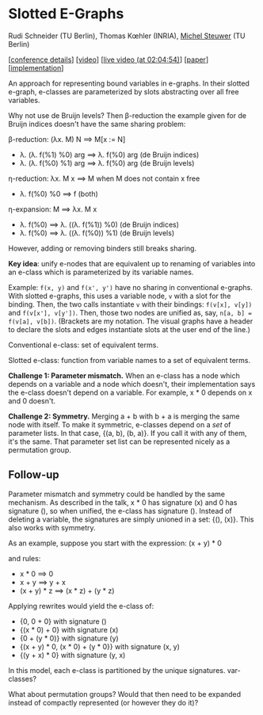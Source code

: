 # Slotted E-Graphs

Rudi Schneider (TU Berlin), Thomas Kœhler (INRIA), [Michel Steuwer](https://michel.steuwer.info/)
(TU Berlin)

[[conference details](https://pldi24.sigplan.org/details/egraphs-2024-papers/10/Slotted-E-Graphs)]
[[video](https://www.youtube.com/watch?v=4Cg365LVbYg&list=PLyrlk8Xaylp4UHRXP0VkuYen9nkn4bczW&index=12)]
[[live video (at 02:04:54)](https://www.youtube.com/watch?v=JPA8QwLHNzo&t=7494s)]
[[paper](https://michel.steuwer.info/files/publications/2024/EGRAPHS-2024.pdf)]
[[implementation](https://github.com/memoryleak47/egraph-sandbox/tree/main/3-miniegg-with-slots)]

An approach for representing bound variables in e-graphs. In their slotted
e-graph, e-classes are parameterized by slots abstracting over all free
variables.

Why not use de Bruijn levels? Then β-reduction the example given for de Bruijn
indices doesn't have the same sharing problem:

β-reduction: (λx. M) N ==> M[x := N]
- λ. (λ. f(%1) %0) arg ==> λ. f(%0) arg (de Bruijn indices)
- λ. (λ. f(%0) %1) arg ==> λ. f(%0) arg (de Bruijn levels)

η-reduction: λx. M x ==> M when M does not contain x free
- λ. f(%0) %0 ==> f (both)

η-expansion: M ==> λx. M x
- λ. f(%0) ==> λ. ((λ. f(%1)) %0) (de Bruijn indices)
- λ. f(%0) ==> λ. ((λ. f(%0)) %1) (de Bruijn levels)

However, adding or removing binders still breaks sharing.

**Key idea**: unify e-nodes that are equivalent up to renaming of variables into
an e-class which is parameterized by its variable names.

Example: `f(x, y)` and `f(x', y')` have no sharing in conventional e-graphs.
With slotted e-graphs, this uses a variable node, `v` with a slot for the
binding. Then, the two calls instantiate `v` with their bindings:
`f(v[x], v[y])` and `f(v[x'], v[y'])`. Then, those two nodes are unified as,
say, `n[a, b] = f(v[a], v[b])`. (Brackets are my notation. The visual graphs
have a header to declare the slots and edges instantiate slots at the user end
of the line.)

Conventional e-class: set of equivalent terms.

Slotted e-class: function from variable names to a set of equivalent terms.

**Challenge 1: Parameter mismatch.** When an e-class has a node which depends on
a variable and a node which doesn't, their implementation says the e-class
doesn't depend on a variable. For example, x * 0 depends on x and 0 doesn't.

**Challenge 2: Symmetry.** Merging a + b with b + a is merging the same node
with itself. To make it symmetric, e-classes depend on a *set* of parameter
lists. In that case, {(a, b), (b, a)}. If you call it with any of them, it's the
same. That parameter set list can be represented nicely as a permutation group.

## Follow-up

Parameter mismatch and symmetry could be handled by the same mechanism. As
described in the talk, x * 0 has signature (x) and 0 has signature (), so when
unified, the e-class has signature (). Instead of deleting a variable, the
signatures are simply unioned in a set: {(), (x)}. This also works with
symmetry.

As an example, suppose you start with the expression:
(x + y) * 0

and rules:
- x * 0 ==> 0
- x + y ==> y + x
- (x + y) * z ==> (x * z) + (y * z)

Applying rewrites would yield the e-class of:
- {0, 0 + 0} with signature ()
- {(x * 0) + 0} with signature (x)
- {0 + (y * 0)} with signature (y)
- {(x + y) * 0, (x * 0) + (y * 0}} with signature (x, y)
- {(y + x) * 0} with signature (y, x)

In this model, each e-class is partitioned by the unique signatures.
var-classes?

What about permutation groups? Would that then need to be expanded instead of
compactly represented (or however they do it)?
